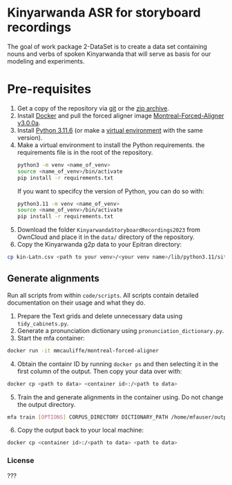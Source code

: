 # Kinyarwanda ASR for storyboard recordings

The goal of work package 2-DataSet is to create a data set containing nouns and verbs of spoken Kinyarwanda that will serve as basis for our modeling and experiments.

# Pre-requisites
1. Get a copy of the repository via [git](https://docs.github.com/en/repositories/creating-and-managing-repositories/cloning-a-repository) or the [zip archive](https://github.com/ansost/kinyarwanda-storyboard/archive/refs/heads/main.zip).
2. Install [Docker](https://docs.docker.com/get-docker/) and pull the forced aligner image [Montreal-Forced-Aligner v3.0.0a](https://montreal-forced-aligner.readthedocs.io/en/latest/installation.html#docker-installation).
3. Install [Python 3.11.6](https://www.python.org/downloads/release/python-3116/) (or make a [virtual environment](https://docs.python.org/3/tutorial/venv.html) with the same version).
4. Make a virtual environment to install the Python requirements. the requirements file is in the root of the repository.
    ```sh
    python3 -m venv <name_of_venv>
    source <name_of_venv>/bin/activate
    pip install -r requirements.txt
    ```
    If you want to specifcy the version of Python, you can do so with:
    ```sh
    python3.11 -m venv <name_of_venv>
    source <name_of_venv>/bin/activate
    pip install -r requirements.txt
    ```
5. Download the folder `KinyarwandaStoryboardRecordings2023` from OwnCloud and place it in the `data/` directory of the repository.
6. Copy the Kinyarwanda g2p data to your Epitran directory:
```sh
cp kin-Latn.csv <path to your venv>/<your venv name>/lib/python3.11/site-packages/epitran/data/space
```

## Generate alignments
Run all scripts from within `code/scripts`. All scripts contain detailed documentation on their usage and what they do.

1. Prepare the Text grids and delete unnecessary data using `tidy_cabinets.py`.
2. Generate a pronunciation dictionary using `pronunciation_dictionary.py`.
3. Start the mfa container:
```sh
docker run -it mmcauliffe/montreal-forced-aligner
```
4. Obtain the containr ID by running `docker ps` and then selecting it in the first column of the output. Then copy your data over with:
```sh
docker cp <path to data> <container id>:/<path to data>
```
5. Train the and generate alignments in the container using. Do not change the output directory.
```sh
mfa train [OPTIONS] CORPUS_DIRECTORY DICTIONARY_PATH /home/mfauser/output/
```
6. Copy the output back to your local machine:
```sh
docker cp <container id>:/<path to data> <path to data>
```

### License

???